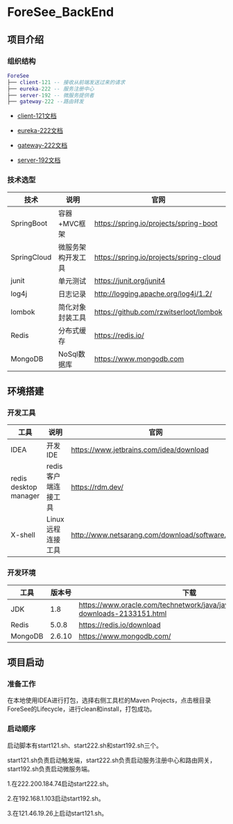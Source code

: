 # ForeSee_BackEnd

## 项目介绍

### 组织结构

```lua
ForeSee
├── client-121 -- 接收从前端发送过来的请求
├── eureka-222 -- 服务注册中心
├── server-192 -- 微服务提供者
├── gateway-222 --路由转发
```

- [client-121文档](./client-121/README.md)

- [eureka-222文档](./eureka-222/README.md)

- [gateway-222文档](./gateway-222/README.md)

- [server-192文档](./server-192/README.md)



### 技术选型

| 技术                 | 说明                | 官网                                                 |
| -------------------- | ------------------- | ---------------------------------------------------- |
| SpringBoot           | 容器+MVC框架       | https://spring.io/projects/spring-boot            |
| SpringCloud          | 微服务架构开发工具  | https://spring.io/projects/spring-cloud      |
| junit                | 单元测试            | https://junit.org/junit4           |
| log4j                | 日志记录            | http://logging.apache.org/log4j/1.2/       |
| lombok               | 简化对象封装工具    | https://github.com/rzwitserloot/lombok            |
| Redis                | 分布式缓存          | https://redis.io/                                    |
| MongoDB              | NoSql数据库         | https://www.mongodb.com                              |                                  |



## 环境搭建

### 开发工具

| 工具          | 说明                | 官网                                            |
| ------------- | ------------------- | ----------------------------------------------- |
| IDEA          | 开发IDE             | https://www.jetbrains.com/idea/download         |
| redis desktop manager | redis客户端连接工具 | https://rdm.dev/      |
| X-shell       | Linux远程连接工具   | http://www.netsarang.com/download/software.html |

### 开发环境

| 工具          | 版本号 | 下载                                                         |
| ------------- | ------ | ------------------------------------------------------------ |
| JDK           | 1.8    | https://www.oracle.com/technetwork/java/javase/downloads/jdk8-downloads-2133151.html |
| Redis         | 5.0.8   | https://redis.io/download                                    |
| MongoDB | 2.6.10 | https://www.mongodb.com/ |

## 项目启动

### 准备工作

在本地使用IDEA进行打包，选择右侧工具栏的Maven Projects，点击根目录ForeSee的Lifecycle，进行clean和install，打包成功。

### 启动顺序

启动脚本有start121.sh、start222.sh和start192.sh三个。

start121.sh负责启动触发端，start222.sh负责启动服务注册中心和路由网关，start192.sh负责启动微服务端。

1.在222.200.184.74启动start222.sh。

2.在192.168.1.103启动start192.sh。

3.在121.46.19.26上启动start121.sh。